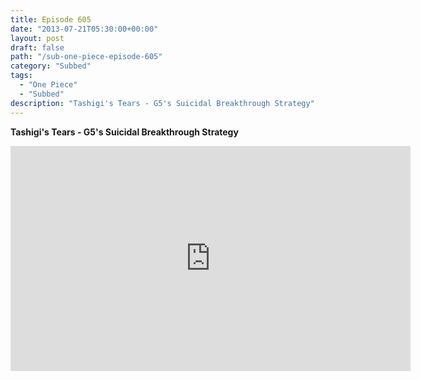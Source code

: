 ```yaml
---
title: Episode 605
date: "2013-07-21T05:30:00+00:00"
layout: post
draft: false
path: "/sub-one-piece-episode-605"
category: "Subbed"
tags:
  - "One Piece"
  - "Subbed"
description: "Tashigi's Tears - G5's Suicidal Breakthrough Strategy"
---
```


**Tashigi's Tears - G5's Suicidal Breakthrough Strategy**

<iframe width="640" height="360" src="https://www.rapidvideo.com/e/G6FRPFRXDN" frameborder="0" marginwidth=0 marginheight=0 scrolling=no allowfullscreen></iframe>

